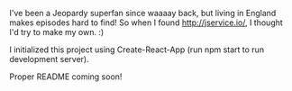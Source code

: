 I've been a Jeopardy superfan since waaaay back, but living in England makes episodes hard to find! So when I found http://jservice.io/, I thought I'd try to make my own. :)

I initialized this project using Create-React-App (run npm start to run development server).

Proper README coming soon!
